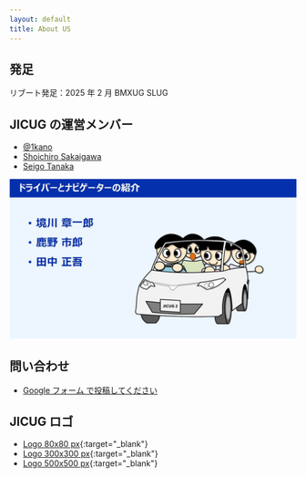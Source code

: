 ```yaml
---
layout: default
title: About US
---
```


## 発足

リブート発足：2025 年 2 月
BMXUG
SLUG

## JICUG の運営メンバー

- [@1kano](/authors/1kano)
- [Shoichiro Sakaigawa](/authors/phssakaigawa)
- [Seigo Tanaka](/authors/tseigo)

![driver and navigator](/assets/images/jicug3/01_driving.jpg)

## 問い合わせ

- [Google フォーム で投稿してください](https://docs.google.com/forms/d/e/1FAIpQLSesq-dW09rBKOH2U3-DxxfwBrkKEGtDTR2BHr6iEQUcLPKylQ/viewform?usp=sharing&ouid=102637048702765415060)

## JICUG ロゴ

- [Logo 80x80 px](/assets/images/jicug_logo_top.png){:target="_blank"}
- [Logo 300x300 px](/assets/images/iconJICUG300.png){:target="_blank"}
- [Logo 500x500 px](/assets/images/iconJICUG500.png){:target="_blank"}

